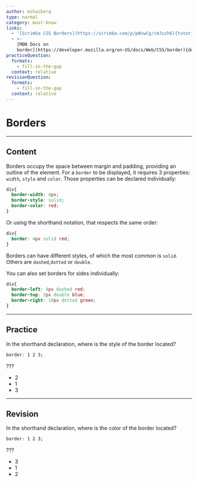 ```yaml
---
author: mihaiberq
type: normal
category: must-know
links:
  - '[Scrimba CSS Borders](https://scrimba.com/p/pWvwCg/cmJvzh6){tutorial}'
  - >-
    [MDN Docs on
    border](https://developer.mozilla.org/en-US/docs/Web/CSS/border){documentation}
practiceQuestion:
  formats:
    - fill-in-the-gap
  context: relative
revisionQuestion:
  formats:
    - fill-in-the-gap
  context: relative
---
```


# Borders


---

## Content

Borders occupy the space between margin and padding, providing an outline of the element. For a `border` to be displayed, it requires 3 properties: `width`, `style` and `color`. Those properties can be declared individually:

```css
div{
  border-width: 4px;
  border-style: solid;
  border-color: red;
}
```

Or using the shorthand notation, that respects the same order:

```css
div{
  border: 4px solid red;
}
```

Borders can have different styles, of which the most common is `solid`. Others are `dashed`,`dotted` or `double`.

You can also set borders for sides individually:

```css
div{
  border-left: 4px dashed red;
  border-top: 2px double blue;
  border-right: 10px dotted green;
}
```


---

## Practice

In the shorthand declaration, where is the style of the border located?

```css
border: 1 2 3;
```

???

- 2
- 1
- 3


---

## Revision

In the shorthand declaration, where is the color of the border located?

```css
border: 1 2 3;
```

???

- 3
- 1
- 2
